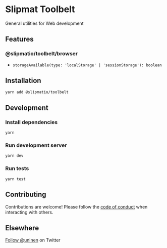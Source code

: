 # Slipmat Toolbelt

General utilities for Web development

## Features

### @slipmatio/toolbelt/browser

- `storageAvailable(type: 'localStorage' | 'sessionStorage'): boolean`
## Installation

`yarn add @slipmatio/toolbelt`
## Development

### Install dependencies

`yarn`

### Run development server

`yarn dev`

### Run tests

`yarn test`

## Contributing

Contributions are welcome! Please follow the [code of conduct](https://www.contributor-covenant.org/version/2/0/code_of_conduct/) when interacting with others.

## Elsewhere

[Follow @uninen](https://twitter.com/uninen) on Twitter